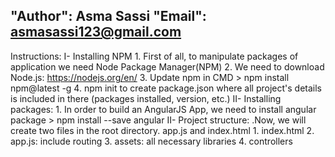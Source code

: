 "Author": Asma Sassi
"Email": asmasassi123@gmail.com
--------------------------------------------------
Instructions:
I- Installing NPM
    1. First of all, to manipulate packages of application we need Node Package Manager(NPM)
    2. We need to download Node.js: https://nodejs.org/en/
    3. Update npm in CMD > npm install npm@latest -g
    4. npm init to create package.json where all project's details is included in there (packages installed, version, etc.)
II- Installing packages:
    1. In order to build an AngularJS App, we need to install angular package > npm install --save angular
II- Project structure: 
    .Now, we will create two files in the root directory. app.js and index.html
    1. index.html 
    2. app.js: include routing
    3. assets: all necessary libraries
    4. controllers
 

